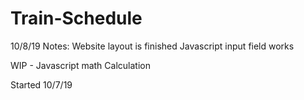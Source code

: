 # Train-Schedule


10/8/19 
Notes:
Website layout is finished
Javascript input field works

WIP - Javascript math Calculation


Started 10/7/19